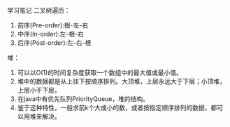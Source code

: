 学习笔记
二叉树遍历：
1. 前序(Pre-order):根-左-右 
2. 中序(In-order):左-根-右 
3. 后序(Post-order):左-右-根

堆：
1. 可以以O(1)的时间复杂度获取一个数组中的最大值或最小值。
2. 堆中的数据都是从上往下按顺序排列。大顶堆，上层永远大于下层；小顶堆，上层小于下层。
3. 在java中有优先队列PriorityQueue，堆的结构。
4. 鉴于这种特性，一般求前k个大或小的数，或者按指定顺序排列的数据，都可以用堆来解决。